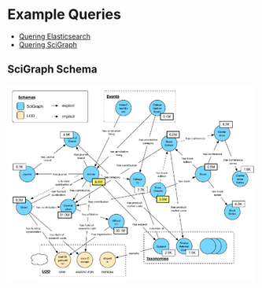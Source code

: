 # Example Queries

* [Quering Elasticsearch](elasticsearch)
* [Quering SciGraph](graphdb)

## SciGraph Schema

![SciGraph Schema](scigraph-schema.png "SciGraph Schema")
